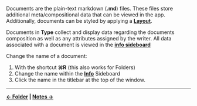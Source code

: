 Documents are the plain-text markdown (**.md**) files. These files store additional meta/compositional data that can be viewed in the app. Additionally, documents can be styled by applying a [**Layout**](https://github.com/JEFLBROWN/Type/wiki/Layouts).

Documents in **Type** collect and display data regarding the documents composition as well as any attributes assigned by the writer. All data associated with a document is viewed in the [**info sideboard**](https://github.com/JEFLBROWN/Type/wiki/sideboard#info)

Change the name of a document:

1. With the shortcut **⌘R** (this also works for Folders)
2. Change the name within the [**Info**](https://github.com/JEFLBROWN/Type/wiki/info) Sideboard
3. Click the name in the titlebar at the top of the window.

----
**[← Folder](https://github.com/JEFLBROWN/Type/wiki/Folder) | [Notes →](https://github.com/JEFLBROWN/Type/wiki/Notes)**
